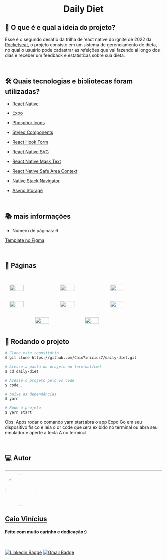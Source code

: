 <h1 align="center"> 
	Daily Diet
</h1>

## 💭 O que é e qual a ideia do projeto?

Esse é o segundo desafio da trilha de react native do ignite de 2022 da [Rocketseat](https://www.rocketseat.com.br/), o projeto consiste em um sistema de gerenciamento de dieta, no qual o usuário pode cadastrar as refeições que vai fazendo ai longo dos dias e receber um feedback e estatísticas sobre sua dieta.

<br>

## 🛠 Quais tecnologias e bibliotecas foram utilizadas?

- [React Native](https://reactnative.dev/)

- [Expo](https://expo.dev/)

- [Phosphor Icons](https://phosphoricons.com/)

- [Styled Components](https://styled-components.com/)

- [React Hook Form](https://react-hook-form.com/)

- [React Native SVG](https://github.com/software-mansion/react-native-svg)

- [React Native Mask Text](https://www.npmjs.com/package/react-native-mask-text)

- [React Native Safe Area Context](https://github.com/th3rdwave/react-native-safe-area-context)

- [Native Stack Navigator](https://reactnavigation.org/docs/native-stack-navigator/)

- [Async Storage](https://react-native-async-storage.github.io/async-storage/)

<br>

## 📚 mais informações

- Número de páginas: 6

[Template no Figma](https://www.figma.com/file/IGawC4Vabj5EJJaJAxJCxo/Daily-Diet?node-id=0%3A1)

<br>

## 📝 Páginas

<div style="display: flex; gap: 2%; flex-wrap: wrap; justify-content: center">
  <img src="https://i.imgur.com/W67hLry.jpg" width="30%" style="margin-top: 2rem" />

  <img src="https://i.imgur.com/OqiZEVM.jpg" width="30%" style="margin-top: 2rem" />
  
  <img src="https://i.imgur.com/gPLsLAS.jpg" width="30%" style="margin-top: 2rem" />

  <img src="https://i.imgur.com/vwOmeUq.jpg" width="30%" style="margin-top: 2rem" />

  <img src="https://i.imgur.com/Xtd4QyD.jpg" width="30%" style="margin-top: 2rem" />

  <img src="https://i.imgur.com/SjQJUXw.jpg" width="30%" style="margin-top: 2rem" />

  <img src="https://i.imgur.com/SqDQbog.jpg" width="30%" style="margin-top: 2rem" />

  <img src="https://i.imgur.com/KMImEJ2.jpg" width="30%" style="margin-top: 2rem" />
</div>

<br>

## 🎲 Rodando o projeto

```bash
# Clone este repositório
$ git clone https://github.com/CaioVinicius7/daily-diet.git

# Acesse a pasta do projeto no terminal/cmd
$ cd daily-diet

# Acesse o projeto pelo vs code
$ code .

# baixe as dependências
$ yarn

# Rode o projeto
$ yarn start
```

Obs: Após rodar o comando yarn start abra o app Expo Go em seu dispositivo físico e leia o qr code que sera exibido no terminal ou abra seu emulador e aperte a tecla A no terminal

<br>

## 💻 Autor

---

<a href="https://www.facebook.com/caio.pereira.94695">
 <img style="border-radius: 50%;" src="https://avatars.githubusercontent.com/u/62827681?s=400&u=f0b18831e6690a901f956d637933b9ee2dca3104&v=4" width="100px;" alt=""/>
 <br>
 <h2><b>Caio Vinícius</b></h2></a>

<h4> Feito com muito carinho e dedicação :) </h4>

<br>

[![Linkedin Badge](https://img.shields.io/badge/-caio%20vinícius-blue?style=flat-square&logo=Linkedin&logoColor=white&link=https://www.linkedin.com/in/tgmarinho/)](https://www.linkedin.com/in/caio-vin%C3%ADcius-87a761200/)
[![Gmail Badge](https://img.shields.io/badge/-caio1525pereira@gmail.com-c14438?style=flat-square&logo=Gmail&logoColor=white&link=mailto:caio1525pereira@gmail.com)](mailto:caio1525pereira@gmail.com)
